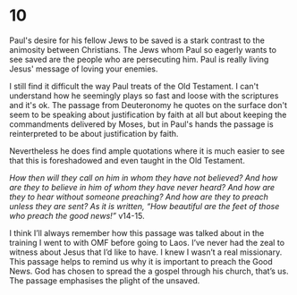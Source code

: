 # 10

Paul's desire for his fellow Jews to be saved is a stark contrast to the animosity between Christians. The Jews whom Paul so eagerly wants to see saved are the people who are persecuting him. Paul is really living Jesus' message of loving your enemies. 

I still find it difficult the way Paul treats of the Old Testament. I can't understand how he seemingly plays so fast and loose with the scriptures and it's ok. The passage from Deuteronomy he quotes on the surface don't seem to be speaking about justification by faith at all but about keeping the commandments delivered by Moses, but in Paul's hands the passage is reinterpreted to be about justification by faith. 

Nevertheless he does find ample quotations where it is much easier to see that this is foreshadowed and even taught in the Old Testament. 

*How then will they call on him in whom they have not believed? And how are they to believe in him of whom they have never heard? And how are they to hear without someone preaching? And how are they to preach unless they are sent? As it is written, “How beautiful are the feet of those who preach the good news!”*
v14-15. 

I think I’ll always remember how this passage was talked about in the training I went to with OMF before going to Laos. I’ve never had the zeal to witness about Jesus that I’d like to have. I knew I wasn’t a real missionary. This passage helps to remind us why it is important to preach the Good News. God has chosen to spread the a gospel through his church, that’s us. The passage emphasises the plight of the unsaved. 